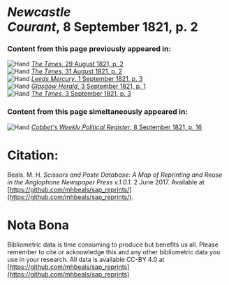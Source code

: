 # *Newcastle Courant*, 8 September 1821, p. 2  
  
### Content from this page previously appeared in:  
![Hand](http://scissorsandpaste.net/wp-content/uploads/2017/06/smallhandpointer.png) [*The Times*, 29 August 1821, p. 2](https://mhbeals.github.io/sap_html/The-Times/The-Times-29-August-1821-p-2)  
![Hand](http://scissorsandpaste.net/wp-content/uploads/2017/06/smallhandpointer.png) [*The Times*, 31 August 1821, p. 2](https://mhbeals.github.io/sap_html/The-Times/The-Times-31-August-1821-p-2)  
![Hand](http://scissorsandpaste.net/wp-content/uploads/2017/06/smallhandpointer.png) [*Leeds Mercury*, 1 September 1821, p. 3](https://mhbeals.github.io/sap_html/Leeds-Mercury/Leeds-Mercury-1-September-1821-p-3)  
![Hand](http://scissorsandpaste.net/wp-content/uploads/2017/06/smallhandpointer.png) [*Glasgow Herald*, 3 September 1821, p. 1](https://mhbeals.github.io/sap_html/Glasgow-Herald/Glasgow-Herald-3-September-1821-p-1)  
![Hand](http://scissorsandpaste.net/wp-content/uploads/2017/06/smallhandpointer.png) [*The Times*, 3 September 1821, p. 3](https://mhbeals.github.io/sap_html/The-Times/The-Times-3-September-1821-p-3)  
  
### Content from this page simeltaneously appeared in:  
![Hand](http://scissorsandpaste.net/wp-content/uploads/2017/06/smallhandpointer.png) [*Cobbet's Weekly Political Register*, 8 September 1821, p. 16](https://mhbeals.github.io/sap_html/Cobbet's-Weekly-Political-Register/Cobbet's-Weekly-Political-Register-8-September-1821-p-16)  


# Citation: 

Beals. M. H. *Scissors and Paste Database: A Map of Reprinting and Reuse in the Anglophone Newspaper Press v.1.0.1.* 2 June 2017. Available at [https://github.com/mhbeals/sap_reprints/](https://github.com/mhbeals/sap_reprints/). 

# Nota Bona

Bibliometric data is time consuming to produce but benefits us all. Please remember to cite or acknowledge this and any other bibliometric data you use in your research. All data is available CC-BY 4.0 at [https://github.com/mhbeals/sap_reprints](https://github.com/mhbeals/sap_reprints)